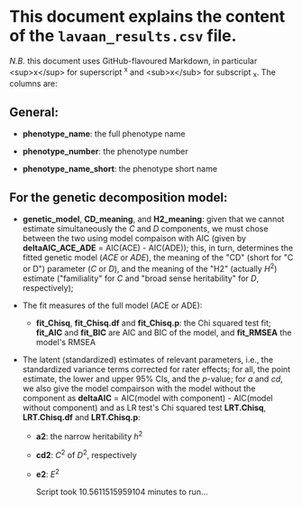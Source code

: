 
# This document explains the content of the `lavaan_results.csv` file.



*N.B.* this document uses GitHub-flavoured Markdown, in particular \<sup\>x\</sup\> for superscript <sup>x</sup> and \<sub\>x\</sub\> for subscript <sub>x</sub>.
The columns are:



## General:

- **phenotype\_name**: the full phenotype name

- **phenotype\_number**: the phenotype number

- **phenotype\_name\_short**: the phenotype short name



## For the genetic decomposition model:

- **genetic\_model**, **CD\_meaning**, and **H2\_meaning**: given that we cannot estimate simultaneously the *C* and *D* components, we must chose between the two using model compaison with AIC (given by **deltaAIC_ACE_ADE** = AIC(ACE) - AIC(ADE)); this, in turn, determines the fitted genetic model (*ACE* or *ADE*), the meaning of the "CD" (short for "C or D") parameter (*C* or *D*), and the meaning of the "H2" (actually *H*<sup>2</sup>) estimate ("familiality" for *C* and "broad sense heritability" for *D*, respectively);

- The fit measures of the full model (ACE or ADE):

  + **fit_Chisq**, **fit_Chisq.df** and **fit_Chisq.p**: the Chi squared test fit; **fit_AIC** and **fit_BIC** are AIC and BIC of the model, and **fit_RMSEA** the model's RMSEA

- The latent (standardized) estimates of relevant parameters, i.e., the standardized variance terms corrected for rater effects; for all, the point estimate, the lower and upper 95% CIs, and the *p*-value; for *a* and *cd*, we also give the model compairson with the model without the component as **deltaAIC** = AIC(model with component) - AIC(model without component) and as LR test's Chi squared test **LRT.Chisq**, **LRT.Chisq.df** and **LRT.Chisq.p**:

  + **a2**: the narrow heritability *h*<sup>2</sup>

  + **cd2**: *C*<sup>2</sup> of *D*<sup>2</sup>, respectively

  + **e2**: *E*<sup>2</sup>



      Script took 10.5611515959104 minutes to run...
